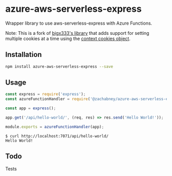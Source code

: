 # azure-aws-serverless-express

Wrapper library to use aws-serverless-express with Azure Functions.

Note: This is a fork of [bigx333's library](https://github.com/bigx333/azure-aws-serverless-express) that adds support for setting multiple cookies at a time using the [context cookies object](https://docs.microsoft.com/en-us/azure/azure-functions/functions-reference-node?tabs=v2#response-object).

## Installation

```sh
npm install azure-aws-serverless-express --save
```

## Usage

```javascript
const express = require('express');
const azureFunctionHandler = require('@zachabney/azure-aws-serverless-express');

const app = express();

app.get('/api/hello-world/', (req, res) => res.send('Hello World!'));

module.exports = azureFunctionHandler(app);
```

```
$ curl http://localhost:7071/api/hello-world/
Hello World!
```

## Todo

Tests
